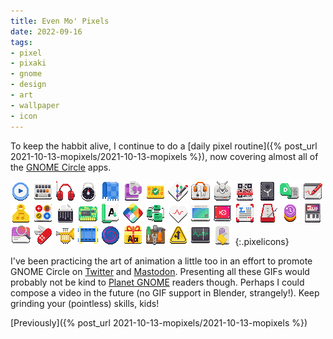 ```yaml
---
title: Even Mo' Pixels
date: 2022-09-16
tags:
- pixel
- pixaki
- gnome
- design
- art
- wallpaper
- icon
---
```


To keep the habbit alive, I continue to do a [daily pixel routine]({% post_url 2021-10-13-mopixels/2021-10-13-mopixels %}), now covering almost all of the [GNOME Circle](https://circle.gnome.org) apps.

![x](IMG_0425.PNG)
![x](IMG_0426.PNG)
![x](IMG_0427.PNG)
![x](IMG_0428.PNG)
![x](IMG_0429.PNG)
![x](IMG_0430.PNG)
![x](IMG_0431.PNG)
![x](IMG_0432.PNG)
![x](IMG_0433.PNG)
![x](IMG_0434.PNG)
![x](IMG_0435.PNG)
![x](IMG_0436.PNG)
![x](IMG_0437.PNG)
![x](IMG_0439.PNG)
![x](IMG_0440.PNG)
![x](IMG_0441.PNG)
![x](IMG_0442.PNG)
![x](IMG_0443.PNG)
![x](IMG_0444.PNG)
![x](IMG_0445.PNG)
![x](IMG_0446.PNG)
![x](IMG_0447.PNG)
![x](IMG_0448.PNG)
![x](IMG_0449.PNG)
![x](IMG_0450.PNG)
![x](IMG_0451.PNG)
![x](IMG_0452.PNG)
![x](IMG_0453.PNG)
![x](IMG_0454.PNG)
![x](IMG_0455.PNG)
![x](IMG_0456.PNG)
![x](IMG_0457.PNG)
![x](IMG_0458.PNG)
![x](IMG_0459.PNG)
![x](IMG_0460.PNG)
![x](IMG_0461.PNG)
![x](IMG_0463.PNG)
![x](IMG_0464.PNG)
{:.pixelicons}

I've been practicing the art of animation a little too in an effort to promote GNOME Circle on [Twitter](https://twitter.com/jimmac) and [Mastodon](https://mastodon.social/web/@jimmac). Presenting all these GIFs would probably not be kind to [Planet GNOME](http://planet.gnome.org) readers though. Perhaps I could compose a video in the future (no GIF support in Blender, strangely!). Keep grinding your (pointless) skills, kids!

<style type="text/css">
.pixelicons {
	display: grid;
	grid-template-columns: repeat(2,1fr);
	gap: 4rem;
}
.pixelicons img {
	display: block;
	width: 100%; height: auto;
	image-rendering: crisp-edges; image-rendering: pixelated;
	transition: transform 600ms ease-out;
	align-self: center;
}

@media only screen and (min-width: 640px) {
	.pixelicons { grid-template-columns: repeat(4,1fr); gap: 3rem; }
	.pixelicons img:nth-child(10n) {
		grid-column: span 2;
		grid-row: span 2;
	}
}
.pixelicons img:hover {
	transition: transform 100ms ease-out;
	transform: scale(1.2);
}
.pixelicons img:active {
	transition: none;
	width: 32px;
	transform: scale(1);
}


</style>

[Previously]({% post_url 2021-10-13-mopixels/2021-10-13-mopixels %})